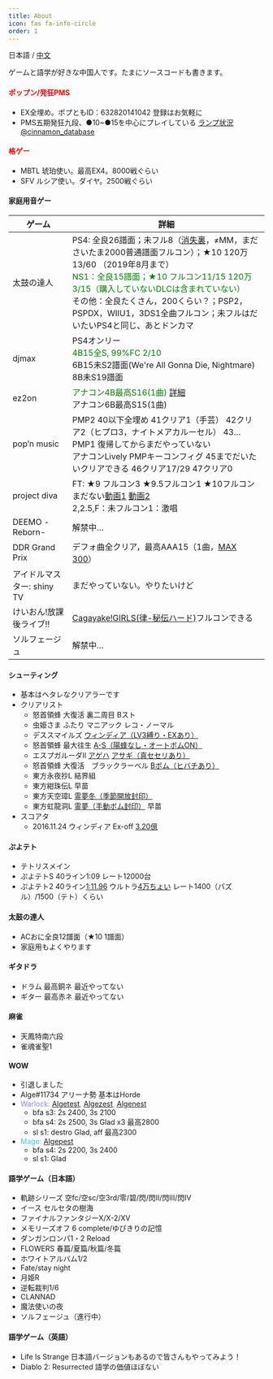 ```yaml
---
title: About
icon: fas fa-info-circle
order: 1
---
```


日本語 / [中文](/about_cn)

ゲームと語学が好きな中国人です。たまにソースコードも書きます。

#### <font color="red">ポップン/発狂PMS</font>
* EX全埋め。ポプともID：632820141042 登録はお気軽に
* PMS五期発狂九段、●10~●15を中心にプレイしている [ランプ状況@cinnamon_database](https://cinnamon.link/users/xedcnp/score?table_id=dgm0s5&legacy=0&player=beatoraja%20&graph_type=lamp)

####  <font color="red">格ゲー</font>
* MBTL 琥珀使い。最高EX4。8000戦ぐらい
* SFV ルシア使い。ダイヤ。2500戦ぐらい

#### 家庭用音ゲー

<div class="table-wrapper">
<table id="skill_table" class="skill_table_hide">
  <thead>
    <tr>
      <th>ゲーム</th>
      <th>詳細</th>
    </tr>
  </thead>
  <tbody>
    <tr>
      <td>太鼓の達人</td>
      <td>PS4: 全良26譜面；未フル8（<a href="https://www.bilibili.com/video/BV17t411u7Rb">消失裏</a>，≠MM，まださいたま2000普通譜面フルコン）；★10 120万13/60 （2019年8月まで）<br><font style="color:green">NS1：全良15譜面；★10 フルコン11/15 120万3/15（購入していないDLCは含まれていない）</font><br>その他：全良たくさん，200くらい？；PSP2，PSPDX，WIIU1，3DS1全曲フルコン；未フルはだいたいPS4と同じ、あとドンカマ</td>
    </tr>
    <tr>
      <td>djmax</td>
      <td>PS4オンリー<br><font style="color:green">4B15全S, 99%FC 2/10</font><br>6B15未S2譜面(We're All Gonna Die, Nightmare)<br>8B未S19譜面</td>
    </tr>
    <tr>
      <td>ez2on</td>
      <td><font style="color:green">アナコン4B最高S16(1曲) <a href="https://docs.google.com/spreadsheets/d/1aQI3IRFGZcZ9afgbxY730PBUYqvpclEDIA9EbcuRxis/edit#gid=604526569">詳細</a></font><br>アナコン6B最高S15(1曲)</td>
    </tr>
    <tr>
      <td>pop’n music</td>
      <td>PMP2 40以下全埋め 41クリア1（手芸） 42クリア2（ヒプロ3，ナイトメアカルーセル） 43…<br>PMP1 復帰してからまだやっていない<br>アナコンLively PMPキーコンフィグ 45までだいたいクリアできる 46クリア17/29 47クリア0</td>
    </tr>
    <tr>
      <td>project diva</td>
      <td>FT: ★9 フルコン3 ★9.5フルコン1 ★10フルコンまだない<a href="https://www.bilibili.com/video/BV1RW411k7VZ">動画1</a> <a href="https://www.bilibili.com/video/BV1u54y1p77f">動画2</a><br>2,2.5,F：未フルコン1：激唱</td>
    </tr>
    <tr>
      <td>DEEMO -Reborn-</td>
      <td>解禁中…</td>
    </tr>
    <tr>
      <td>DDR Grand Prix</td>
      <td>デフォ曲全クリア，最高AAA15（1曲，<a href="https://www.bilibili.com/video/BV1BY411s7ML">MAX 300</a>）</td>
    </tr>
    <tr>
      <td>アイドルマスター: shiny TV</td>
      <td>まだやっていない。やりたいけど</td>
    </tr>
    <tr>
      <td>けいおん!放課後ライブ!!</td>
      <td><a href="https://www.bilibili.com/video/BV1tW411q737">Cagayake!GIRLS(律-秘伝ハード)</a>フルコンできる</td>
    </tr>
    <tr>
      <td>ソルフェージュ</td>
      <td>解禁中…</td>
    </tr>
  </tbody>
</table>
</div>

#### シューティング
* 基本はヘタレなクリアラーです
* クリアリスト
  * 怒首領蜂 大復活 裏二周目 Bスト
  * 虫姫さま ふたり マニアック レコ・ノーマル
  * デススマイルズ [ウィンディア（LV3縛り・EXあり）](https://www.bilibili.com/video/BV18h411i7UE)
  * 怒首領蜂 最大往生 [A-S（陽蜂なし・オートボムON）](https://www.bilibili.com/video/BV1iA411w7zG)
  * エスプガルーダII [アゲハ](https://www.bilibili.com/video/BV1564y197GP) [アサギ（真セセリあり）](https://www.bilibili.com/video/BV1Q44y1t7Xy/)
  * 怒首領蜂 大復活　ブラックラーベル [Bボム（ヒバチあり）](https://www.bilibili.com/video/BV1wq4y1r7V2)
  * 東方永夜抄L 結界組
  * 東方紺珠伝L 早苗
  * 東方天空璋L [霊夢冬（季節開放封印）](https://www.bilibili.com/video/BV1AW411g745) 
  * 東方虹龍洞L [霊夢（手動ボム封印）](https://www.bilibili.com/video/BV1Bq4y1j7Q5) 早苗 
* スコアタ
  * 2016.11.24 ウィンディア Ex-off [3.20億](https://www.bilibili.com/video/BV1uQ4y1m7Bh)

#### ぷよテト
* テトリスメイン
* ぷよテトS 40ライン1:09 レート12000台 
* ぷよテト2 40ライン[1:11.96](https://www.bilibili.com/video/BV1sy4y1L7Dr) ウルトラ[4万ちょい](https://www.bilibili.com/video/BV1pv411J7W5) レート1400（パズル）/1500（テト）くらい

#### 太鼓の達人
* ACおに全良12譜面（★10 1譜面）
* 家庭用もよくやります

#### ギタドラ
* ドラム 最高銅ネ 最近やってない
* ギター 最高赤ネ 最近やってない

#### 麻雀
* 天鳳特南六段
* 雀魂雀聖1

#### WOW
* 引退しました
* Alge#11734 アリーナ勢 基本はHorde
* <font color="#8787ED">Warlock: <a href="https://worldofwarcraft.com/en-us/character/us/blackrock/algetest">Algetest</a>, <a href="https://worldofwarcraft.com/en-us/character/us/blackrock/algezest">Algezest</a>, <a href="https://worldofwarcraft.com/en-us/character/us/proudmoore/algenest">Algenest</a></font>
  * bfa s3: 2s 2400, 3s 2100
  * bfa s4: 2s 2500, 3s Glad x3 最高2800
  * sl s1: destro Glad, aff 最高2300
* <font color="#40C7EB">Mage: <a href="https://worldofwarcraft.com/en-us/character/us/blackrock/algepest">Algepest</a></font>
  * bfa s4: 2s 2200, 3s 2400
  * sl s1: Glad

#### 語学ゲーム（日本語）
* 軌跡シリーズ 空fc/空sc/空3rd/零/碧/閃/閃II/閃III/閃IV
* イース セルセタの樹海
* ファイナルファンタジーX/X-2/XV
* メモリーズオフ 6 complete/ゆびきりの記憶
* ダンガンロンパ1・2 Reload
* FLOWERS 春篇/夏篇/秋篇/冬篇
* ホワイトアルバム1/2
* Fate/stay night
* 月姫R
* 逆転裁判1/6
* CLANNAD
* 魔法使いの夜
* ソルフェージュ（進行中）

#### 語学ゲーム（英語）
* Life Is Strange 日本語バージョンもあるので皆さんもやってみよう！
* Diablo 2: Resurrected 語学の価値ほぼない
